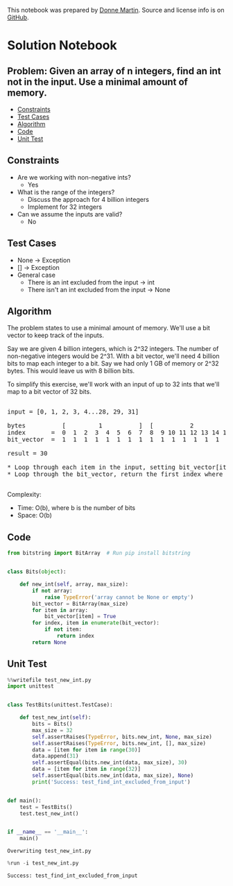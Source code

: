This notebook was prepared by [Donne Martin](https://github.com/donnemartin). Source and license info is on [GitHub](https://github.com/donnemartin/interactive-coding-challenges).

# Solution Notebook

## Problem: Given an array of n integers, find an int not in the input. Use a minimal amount of memory.

- [Constraints](#Constraints)
- [Test Cases](#Test-Cases)
- [Algorithm](#Algorithm)
- [Code](#Code)
- [Unit Test](#Unit-Test)

## Constraints

- Are we working with non-negative ints?
  - Yes
- What is the range of the integers?
  - Discuss the approach for 4 billion integers
  - Implement for 32 integers
- Can we assume the inputs are valid?
  - No

## Test Cases

- None -> Exception
- [] -> Exception
- General case
  - There is an int excluded from the input -> int
  - There isn't an int excluded from the input -> None

## Algorithm

The problem states to use a minimal amount of memory. We'll use a bit vector to keep track of the inputs.

Say we are given 4 billion integers, which is 2^32 integers. The number of non-negative integers would be 2^31. With a bit vector, we'll need 4 billion bits to map each integer to a bit. Say we had only 1 GB of memory or 2^32 bytes. This would leave us with 8 billion bits.

To simplify this exercise, we'll work with an input of up to 32 ints that we'll map to a bit vector of 32 bits.

<pre>

input = [0, 1, 2, 3, 4...28, 29, 31]

bytes          [         1          ]  [          2         ] [          3          ] [          4          ]
index       =  0  1  2  3  4  5  6  7  8  9 10 11 12 13 14 15 16 17 18 19 20 21 22 23 24 25 26 27 28 29 30 31
bit_vector  =  1  1  1  1  1  1  1  1  1  1  1  1  1  1  1  1  1  1  1  1  1  1  1  1  1  1  1  1  1  1  0  1

result = 30

* Loop through each item in the input, setting bit_vector[item] = True.
* Loop through the bit_vector, return the first index where bit_vector[item] == False.

</pre>

Complexity:

- Time: O(b), where b is the number of bits
- Space: O(b)

## Code

```python
from bitstring import BitArray  # Run pip install bitstring


class Bits(object):

    def new_int(self, array, max_size):
        if not array:
            raise TypeError('array cannot be None or empty')
        bit_vector = BitArray(max_size)
        for item in array:
            bit_vector[item] = True
        for index, item in enumerate(bit_vector):
            if not item:
                return index
        return None
```

## Unit Test

```python
%%writefile test_new_int.py
import unittest


class TestBits(unittest.TestCase):

    def test_new_int(self):
        bits = Bits()
        max_size = 32
        self.assertRaises(TypeError, bits.new_int, None, max_size)
        self.assertRaises(TypeError, bits.new_int, [], max_size)
        data = [item for item in range(30)]
        data.append(31)
        self.assertEqual(bits.new_int(data, max_size), 30)
        data = [item for item in range(32)]
        self.assertEqual(bits.new_int(data, max_size), None)
        print('Success: test_find_int_excluded_from_input')


def main():
    test = TestBits()
    test.test_new_int()


if __name__ == '__main__':
    main()
```

    Overwriting test_new_int.py

```python
%run -i test_new_int.py
```

    Success: test_find_int_excluded_from_input
